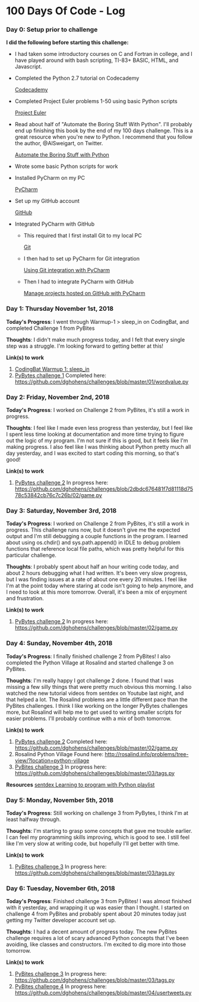 # 100 Days Of Code - Log

### Day 0: Setup prior to challenge
**I did the following before starting this challenge:**
- I had taken some introductory courses on C and Fortran in college, and I have played around with bash scripting, TI-83+ BASIC, HTML, and Javascript.
- Completed the Python 2.7 tutorial on Codecademy

    [Codecademy](https://www.codecademy.com/)
- Completed Project Euler problems 1-50 using basic Python scripts

    [Project Euler](https://projecteuler.net/)
- Read about half of "Automate the Boring Stuff With Python". I'll probably end up finishing this book by the end of my 100 days challenge. This is a great resource when you're new to Python. I recommend that you follow the author, @AlSweigart, on Twitter.

    [Automate the Boring Stuff with Python](https://automatetheboringstuff.com/)
- Wrote some basic Python scripts for work
- Installed PyCharm on my PC

    [PyCharm](https://www.jetbrains.com/pycharm/)
- Set up my GitHub account

    [GitHub](https://github.com/)
- Integrated PyCharm with GitHub
    - This required that I first install Git to my local PC
    
        [Git](https://git-scm.com/downloads)
    - I then had to set up PyCharm for Git integration
    
        [Using Git integration with PyCharm](https://www.jetbrains.com/help/pycharm/using-git-integration.html)
    - Then I had to integrate PyCharm with GitHub
    
        [Manage projects hosted on GitHub with PyCharm](https://www.jetbrains.com/help/pycharm/manage-projects-hosted-on-github.html)

### Day 1: Thursday November 1st, 2018

**Today's Progress**: I went through Warmup-1 > sleep_in on CodingBat, and completed Challenge 1 from PyBites

**Thoughts**: I didn't make much progress today, and I felt that every single step was a struggle. I'm looking forward to getting better at this!

**Link(s) to work**
1. [CodingBat Warmup 1: sleep_in](https://codingbat.com/prob/p173401)
2. [PyBytes challenge 1](https://pybit.es/codechallenge01.html)
    Completed here: https://github.com/dghohens/challenges/blob/master/01/wordvalue.py

### Day 2: Friday, November 2nd, 2018

**Today's Progress**: I worked on Challenge 2 from PyBites, it's still a work in progress.

**Thoughts**: I feel like I made even less progress than yesterday, but I feel like I spent less time looking at documentation and more time trying to figure out the logic of my program. I'm not sure if this is good, but it feels like I'm making progress. I also feel like I was thinking about Python pretty much all day yesterday, and I was excited to start coding this morning, so that's good!

**Link(s) to work**
1. [PyBytes challenge 2](https://pybit.es/codechallenge02.html)
    In progress here: https://github.com/dghohens/challenges/blob/2dbdc676481f7d81118d7578c53842cb76c7c26b/02/game.py

### Day 3: Saturday, November 3rd, 2018

**Today's Progress**: I worked on Challenge 2 from PyBites, it's still a work in progress. This challenge runs now, but it doesn't give me the expected output and I'm still debugging a couple functions in the program. I learned about using os.chdir() and sys.path.append() in IDLE to debug problem functions that reference local file paths, which was pretty helpful for this particular challenge.

**Thoughts**: I probably spent about half an hour writing code today, and about 2 hours debugging what I had written. It's been very slow progress, but I was finding issues at a rate of about one every 20 minutes. I feel like I'm at the point today where staring at code isn't going to help anymore, and I need to look at this more tomorrow. Overall, it's been a mix of enjoyment and frustration.

**Link(s) to work**
1. [PyBytes challenge 2](https://pybit.es/codechallenge02.html)
    In progress here: https://github.com/dghohens/challenges/blob/master/02/game.py


### Day 4: Sunday, November 4th, 2018

**Today's Progress**: I finally finished challenge 2 from PyBites! I also completed the Python Village at Rosalind and started challenge 3 on PyBites.

**Thoughts**: I'm really happy I got challenge 2 done. I found that I was missing a few silly things that were pretty much obvious this morning. I also watched the new tutorial videos from sentdex on Youtube last night, and that helped a lot. The Rosalind problems are a little different pace than the PyBites challenges. I think I like working on the longer PyBytes challenges more, but Rosalind will help me to get used to writing smaller scripts for easier problems. I'll probably continue with a mix of both tomorrow.

**Link(s) to work**
1. [PyBytes challenge 2](https://pybit.es/codechallenge02.html)
    Completed here: https://github.com/dghohens/challenges/blob/master/02/game.py
2. Rosalind Python Village
    Found here: http://rosalind.info/problems/tree-view/?location=python-village
3. [PyBites challenge 3](https://pybit.es/codechallenge03.html)
    In progress here: https://github.com/dghohens/challenges/blob/master/03/tags.py

**Resources**
[sentdex Learning to program with Python playlist](https://www.youtube.com/playlist?list=PLQVvvaa0QuDeAams7fkdcwOGBpGdHpXln)

### Day 5: Monday, November 5th, 2018

**Today's Progress**: Still working on challenge 3 from PyBytes, I think I'm at least halfway through.

**Thoughts**: I'm starting to grasp some concepts that gave me trouble earlier. I can feel my programming skills improving, which is good to see. I still feel like I'm very slow at writing code, but hopefully I'll get better with time.

**Link(s) to work**
1. [PyBites challenge 3](https://pybit.es/codechallenge03.html)
    In progress here: https://github.com/dghohens/challenges/blob/master/03/tags.py
    
### Day 6: Tuesday, November 6th, 2018

**Today's Progress**: Finished challenge 3 from PyBites! I was almost finished with it yesterday, and wrapping it up was easier than I thought. I started on challenge 4 from PyBites and probably spent about 20 minutes today just getting my Twitter developer account set up.

**Thoughts**: I had a decent amount of progress today. The new PyBites challenge requires a lot of scary advanced Python concepts that I've been avoiding, like classes and constructors. I'm excited to dig more into those tomorrow.

**Link(s) to work**
1. [PyBites challenge 3](https://pybit.es/codechallenge03.html)
    In progress here: https://github.com/dghohens/challenges/blob/master/03/tags.py
2. [PyBites challenge 4](https://pybit.es/codechallenge04.html)
    In progress here: https://github.com/dghohens/challenges/blob/master/04/usertweets.py
